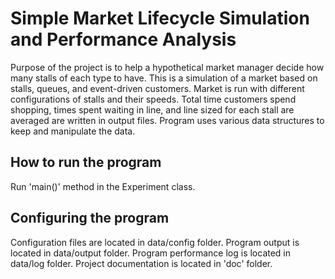 # Simple Market Lifecycle Simulation and Performance Analysis

Purpose of the project is to help a hypothetical market manager decide how many stalls of each type to have. This is a simulation of a market based on stalls, queues, and event-driven customers. Market is run with different configurations of stalls and their speeds. Total time customers spend shopping, times spent waiting in line, and line sized for each stall are averaged are written in output files. Program uses various data structures to keep and manipulate the data.

## How to run the program

Run 'main()' method in the Experiment class.

## Configuring the program

Configuration files are located in data/config folder. Program output is located in data/output folder. Program performance log is located in data/log folder. Project documentation is located in 'doc' folder.
